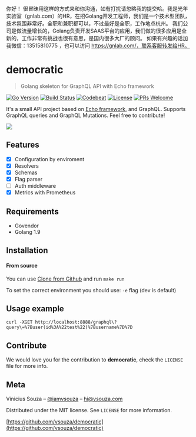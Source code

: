 你好！
很冒昧用这样的方式来和你沟通，如有打扰请忽略我的提交哈。我是光年实验室（gnlab.com）的HR，在招Golang开发工程师，我们是一个技术型团队，技术氛围非常好。全职和兼职都可以，不过最好是全职，工作地点杭州。
我们公司是做流量增长的，Golang负责开发SAAS平台的应用，我们做的很多应用是全新的，工作非常有挑战也很有意思，是国内很多大厂的顾问。
如果有兴趣的话加我微信：13515810775  ，也可以访问 https://gnlab.com/，联系客服转发给HR。
# democratic
> Golang skeleton for GraphQL API with Echo framework

[![Go Version][go-version-image]][go-version-url]
[![Build Status][travis-image]][travis-url]
[![Codebeat][codebeat-image]][codebeat-url]
[![License][license-image]][license-url]
[![PRs Welcome](https://img.shields.io/badge/PRs-welcome-brightgreen.svg?style=flat-square)](http://makeapullrequest.com)

It's a small API project based on [Echo framework](https://echo.labstack.com), and GraphQL.
Supports GraphQL queries and GraphQL Mutations. Feel free to contribute!

![](header.png)

## Features

- [x] Configuration by enviroment
- [x] Resolvers
- [x] Schemas
- [x] Flag parser
- [ ] Auth middleware
- [x] Metrics with Prometheus

## Requirements

- Govendor
- Golang 1.9

## Installation

#### From source
You can use [Clone from Github](http://github.com/vsouza/democratic) and run `make run`


To set the correct environment you should use: `-e` flag (dev is default)

## Usage example

```
curl -XGET http://localhost:8888/graphql\?query\=%7Buser(id%3A%22test%22)%7Busername%7D%7D
```

## Contribute

We would love you for the contribution to **democratic**, check the ``LICENSE`` file for more info.

## Meta

Vinicius Souza – [@iamvsouza](https://twitter.com/iamvsouza) – hi@vsouza.com

Distributed under the MIT license. See ``LICENSE`` for more information.

[https://github.com/vsouza/democratic](https://github.com/vsouza/democratic)

[go-version-image]:https://img.shields.io/badge/Go%20version-1.7-blue.svg
[go-version-url]: https://golang.org/
[license-image]: https://img.shields.io/badge/License-MIT-blue.svg
[license-url]: LICENSE
[travis-image]: https://img.shields.io/travis/vsouza/democratic/master.svg?style=flat-square
[travis-url]: https://travis-ci.org/vsouza/democratic
[codebeat-image]: https://codebeat.co/badges/68b4c895-96c6-4547-a34f-2f7f9283415c
[codebeat-url]: https://codebeat.co/projects/github-com-vsouza-democratic-master
